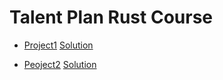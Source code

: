 # Talent Plan Rust Course

- [Project1](https://github.com/pingcap/talent-plan/blob/master/courses/rust/projects/project-1/README.md) [Solution](https://github.com/L-LYR/tp-rust-course/tree/project1)

- [Peoject2](https://github.com/pingcap/talent-plan/blob/master/courses/rust/projects/project-2/README.md) [Solution](https://github.com/L-LYR/tp-rust-course/tree/project2)
